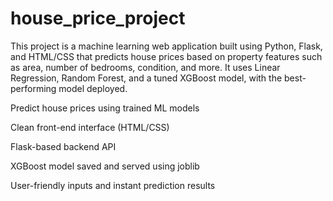 # house_price_project
This project is a machine learning web application built using Python, Flask, and HTML/CSS that predicts house prices based on property features such as area, number of bedrooms, condition, and more. It uses Linear Regression, Random Forest, and a tuned XGBoost model, with the best-performing model deployed.

Predict house prices using trained ML models

Clean front-end interface (HTML/CSS)

Flask-based backend API

XGBoost model saved and served using joblib

User-friendly inputs and instant prediction results


